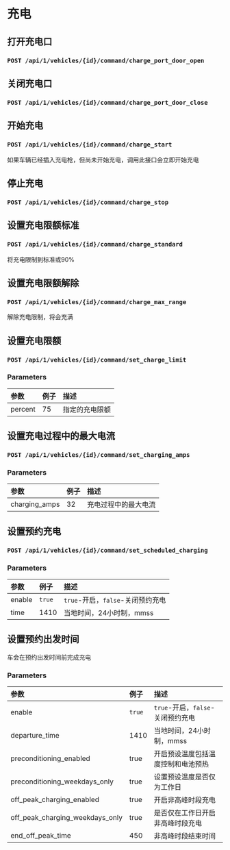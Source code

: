 # 充电
## 打开充电口
### `POST /api/1/vehicles/{id}/command/charge_port_door_open`

## 关闭充电口
### `POST /api/1/vehicles/{id}/command/charge_port_door_close`

## 开始充电
### `POST /api/1/vehicles/{id}/command/charge_start`
如果车辆已经插入充电枪，但尚未开始充电，调用此接口会立即开始充电

## 停止充电
### `POST /api/1/vehicles/{id}/command/charge_stop`

## 设置充电限额标准
### `POST /api/1/vehicles/{id}/command/charge_standard`
将充电限制到标准或90%

## 设置充电限额解除
### `POST /api/1/vehicles/{id}/command/charge_max_range`
解除充电限制，将会充满

## 设置充电限额
### `POST /api/1/vehicles/{id}/command/set_charge_limit`
### Parameters
参数|例子|描述
:-|:-|:-
percent|75|指定的充电限额

## 设置充电过程中的最大电流
### `POST /api/1/vehicles/{id}/command/set_charging_amps`
### Parameters
参数|例子|描述
:-|:-|:-
charging_amps|32|充电过程中的最大电流

## 设置预约充电
### `POST /api/1/vehicles/{id}/command/set_scheduled_charging`
### Parameters
参数|例子|描述
:-|:-|:-
enable|`true`|`true`-开启，`false`-关闭预约充电
time|1410|当地时间，24小时制，mmss

## 设置预约出发时间
车会在预约出发时间前完成充电
### Parameters
参数|例子|描述
:-|:-|:-
enable|`true`|`true`-开启，`false`-关闭预约充电
departure_time|1410|当地时间，24小时制，mmss
preconditioning_enabled|true|开启预设温度包括温度控制和电池预热
preconditioning_weekdays_only|true|设置预设温度是否仅为工作日
off_peak_charging_enabled|true|开启非高峰时段充电
off_peak_charging_weekdays_only|true|是否仅在工作日开启非高峰时段充电
end_off_peak_time|450|非高峰时段结束时间
